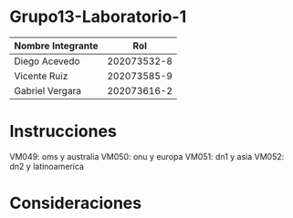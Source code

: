 # Grupo13-Laboratorio-1

| Nombre Integrante | Rol |
| ------------ | ------------ | 
| Diego Acevedo | 202073532-8 | 
| Vicente Ruiz | 202073585-9  | 
| Gabriel Vergara | 202073616-2 | 

# Instrucciones 
VM049: oms y australia
VM050: onu y europa
VM051: dn1 y asia
VM052: dn2 y latinoamerica


# Consideraciones

